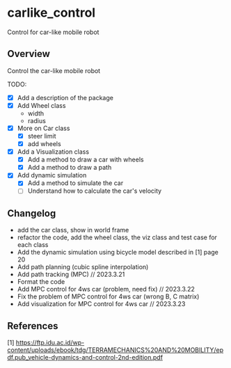 # carlike_control
Control for car-like mobile robot

## Overview

Control the car-like mobile robot

TODO:

- [x] Add a description of the package
- [x] Add Wheel class
  - width
  - radius
- [x] More on Car class
  - [x] steer limit
  - [x] add wheels
- [x] Add a Visualization class
  - [x] Add a method to draw a car with wheels
  - [x] Add a method to draw a path
- [x] Add dynamic simulation
  - [x] Add a method to simulate the car
  - [ ] Understand how to calculate the car's velocity

## Changelog

* add the car class, show in world frame
* refactor the code, add the wheel class, the viz class and test case for each class
* Add the dynamic simulation using bicycle model described in [1] page 20
* Add path planning (cubic spline interpolation)
* Add path tracking (MPC) // 2023.3.21
* Format the code
* Add MPC control for 4ws car (problem, need fix) // 2023.3.22
* Fix the problem of MPC control for 4ws car (wrong B, C matrix) 
* Add visualization for MPC control for 4ws car // 2023.3.23


## References

[1] https://ftp.idu.ac.id/wp-content/uploads/ebook/tdg/TERRAMECHANICS%20AND%20MOBILITY/epdf.pub_vehicle-dynamics-and-control-2nd-edition.pdf